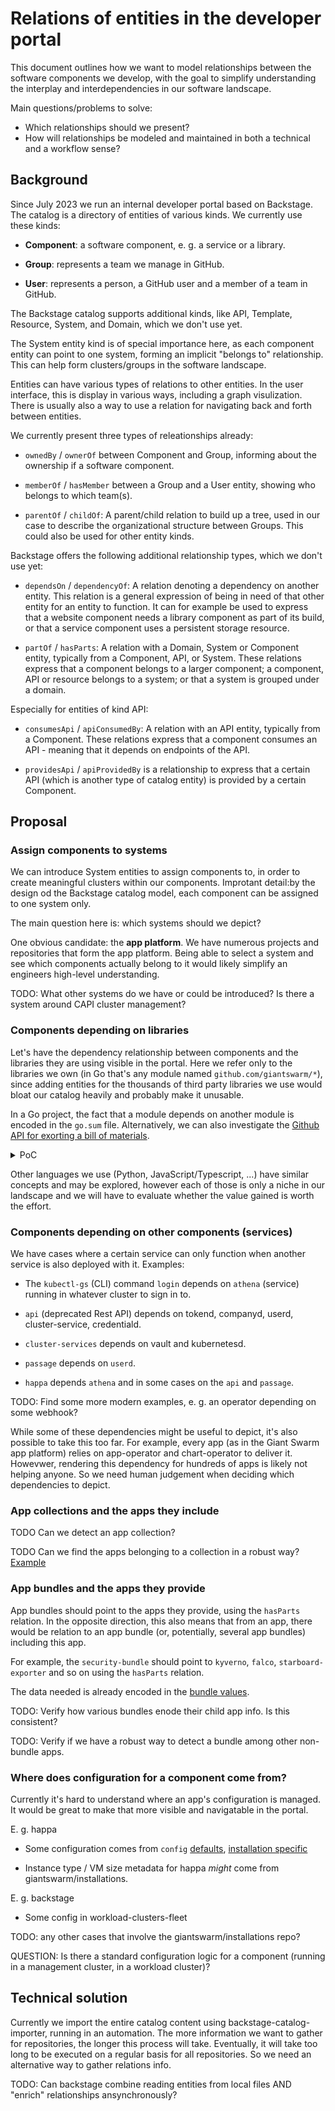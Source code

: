 # Relations of entities in the developer portal

This document outlines how we want to model relationships between the software components we develop, with the goal to simplify understanding the interplay and interdependencies in our software landscape.

Main questions/problems to solve:

- Which relationships should we present?
- How will relationships be modeled and maintained in both a technical and a workflow sense?

## Background

Since July 2023 we run an internal developer portal based on Backstage. The catalog is a directory of entities of various kinds. We currently use these kinds:

- **Component**: a software component, e. g. a service or a library.

- **Group**: represents a team we manage in GitHub.

- **User**: represents a person, a GitHub user and a member of a team in GitHub.

The Backstage catalog supports additional kinds, like API, Template, Resource, System, and Domain, which we don't use yet.

The System entity kind is of special importance here, as each component entity can point to one system, forming an implicit "belongs to" relationship. This can help form clusters/groups in the software landscape.

Entities can have various types of relations to other entities. In the user interface, this is display in various ways, including a graph visulization. There is usually also a way to use a relation for navigating back and forth between entities.

We currently present three types of releationships already:

- `ownedBy` / `ownerOf` between Component and Group, informing about the ownership if a software component.

- `memberOf` / `hasMember` between a Group and a User entity, showing who belongs to which team(s).

- `parentOf` / `childOf`: A parent/child relation to build up a tree, used in our case to describe the organizational structure between Groups. This could also be used for other entity kinds.

Backstage offers the following additional relationship types, which we don't use yet:

- `dependsOn` / `dependencyOf`: A relation denoting a dependency on another entity. This relation is a general expression of being in need of that other entity for an entity to function. It can for example be used to express that a website component needs a library component as part of its build, or that a service component uses a persistent storage resource.

- `partOf` / `hasParts`: A relation with a Domain, System or Component entity, typically from a Component, API, or System. These relations express that a component belongs to a larger component; a component, API or resource belongs to a system; or that a system is grouped under a domain.

Especially for entities of kind API:

- `consumesApi` / `apiConsumedBy`: A relation with an API entity, typically from a Component. These relations express that a component consumes an API - meaning that it depends on endpoints of the API.

- `providesApi` / `apiProvidedBy` is a relationship to express that a certain API (which is another type of catalog entity) is provided by a certain Component.

## Proposal

### Assign components to systems

We can introduce System entities to assign components to, in order to create meaningful clusters within our components. Improtant detail:by the design od the Backstage catalog model, each component can be assigned to one system only.

The main question here is: which systems should we depict?

One obvious candidate: the **app platform**. We have numerous projects and repositories that form the app platform. Being able to select a system and see which components actually belong to it would likely simplify an engineers high-level understanding.

TODO: What other systems do we have or could be introduced? Is there a system around CAPI cluster management?

### Components depending on libraries

Let's have the dependency relationship between components and the libraries they are using visible in the portal. Here we refer only to the libraries we own (in Go that's any module named `github.com/giantswarm/*`), since adding entities for the thousands of third party libraries we use would bloat our catalog heavily and probably make it unusable.

In a Go project, the fact that a module depends on another module is encoded in the `go.sum` file. Alternatively, we can also investigate the [Github API for exorting a bill of materials](https://docs.github.com/en/rest/dependency-graph/sboms?apiVersion=2022-11-28).

<details>
<summary>PoC</summary>

Listing all giantswarm libraries used by kubectl-gs:

```nohighlight
gh api \
    -H "Accept: application/vnd.github+json" \
    -H "X-GitHub-Api-Version: 2022-11-28" \
    /repos/giantswarm/kubectl-gs/dependency-graph/sbom | jq -r ".sbom.packages[].name" | sed -n -E 's|go:github.com/giantswarm/([^/]+).*|\1|p'

apiextensions-application
apiextensions
app
appcatalog
backoff
k8sclient
k8smetadata
microerror
micrologger
organization-operator
release-operator
```

Listing all actions used by kubectl-gs:

```nohighlight
gh api \
    -H "Accept: application/vnd.github+json" \
    -H "X-GitHub-Api-Version: 2022-11-28" \
    /repos/giantswarm/kubectl-gs/dependency-graph/sbom | jq -r ".sbom.packages[].name" | sed -n -E 's|actions:giantswarm/(.+)|\1|p'

install-binary-action
```

</details>

Other languages we use (Python, JavaScript/Typescript, ...) have similar concepts and may be explored, however each of those is only a niche in our landscape and we will have to evaluate whether the value gained is worth the effort.

### Components depending on other components (services)

We have cases where a certain service can only function when another service is also deployed with it. Examples:

- The `kubectl-gs` (CLI) command `login` depends on `athena` (service) running in whatever cluster to sign in to.

- `api` (deprecated Rest API) depends on tokend, companyd, userd, cluster-service, credentiald.

- `cluster-services` depends on vault and kubernetesd.

- `passage` depends on `userd`.

- `happa` depends `athena` and in some cases on the `api` and `passage`.

TODO: Find some more modern examples, e. g. an operator depending on some webhook?

While some of these dependencies might be useful to depict, it's also possible to take this too far. For example, every app (as in the Giant Swarm app platform) relies on app-operator and chart-operator to deliver it. Howevwer, rendering this dependency for hundreds of apps is likely not helping anyone. So we need human judgement when deciding which dependencies to depict.

### App collections and the apps they include

TODO Can we detect an app collection?

TODO Can we find the apps belonging to a collection in a robust way? [Example](https://github.com/giantswarm/capa-app-collection/blob/2e34e0580e50418897d1b169771e3d92aadf4eb1/flux-manifests/athena.yaml)

### App bundles and the apps they provide

App bundles should point to the apps they provide, using the `hasParts` relation. In the opposite direction, this also means that from an app, there would be relation to an app bundle (or, potentially, several app bundles) including this app.

For example, the `security-bundle` should point to `kyverno`, `falco`, `starboard-exporter` and so on using the `hasParts` relation.

The data needed is already encoded in the [bundle values](https://github.com/giantswarm/security-bundle/blob/14eb70be3cf65f4b78c046a0bc3fa5ccca72c565/helm/security-bundle/values.yaml).

TODO: Verify how various bundles enode their child app info. Is this consistent?

TODO: Verify if we have a robust way to detect a bundle among other non-bundle apps.

### Where does configuration for a component come from?

Currently it's hard to understand where an app's configuration is managed. It would be great to make that more visible and navigatable in the portal.

E. g. happa

- Some configuration comes from `config` [defaults](https://github.com/giantswarm/config/tree/main/default/apps/happa), [installation specific](https://github.com/giantswarm/config/blob/main/installations/antelope/apps/happa/configmap-values.yaml.patch)

- Instance type / VM size metadata for happa _might_ come from giantswarm/installations.

E. g. backstage

- Some config in workload-clusters-fleet

TODO: any other cases that involve the giantswarm/installations repo?

QUESTION: Is there a standard configuration logic for a component (running in a management cluster, in a workload cluster)?

## Technical solution

Currently we import the entire catalog content using backstage-catalog-importer, running in an automation. The more information we want to gather for repositories, the longer this process will take. Eventually, it will take too long to be executed on a regular basis for all repositories. So we need an alternative way to gather relations info.

TODO: Can backstage combine reading entities from local files AND "enrich" relationships ansynchronously?
